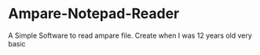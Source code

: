 # Ampare-Notepad-Reader
A Simple Software to read ampare file. Create when I was 12 years old very basic
